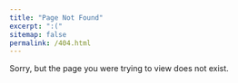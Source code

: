 ```yaml
---
title: "Page Not Found"
excerpt: ":("
sitemap: false
permalink: /404.html
---
```


Sorry, but the page you were trying to view does not exist.
